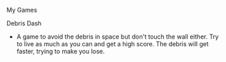 My Games


Debris Dash
  - A game to avoid the debris in space but don't touch the wall either. Try to live as much as you can and get a high score. The debris will get faster, trying to make you lose.
